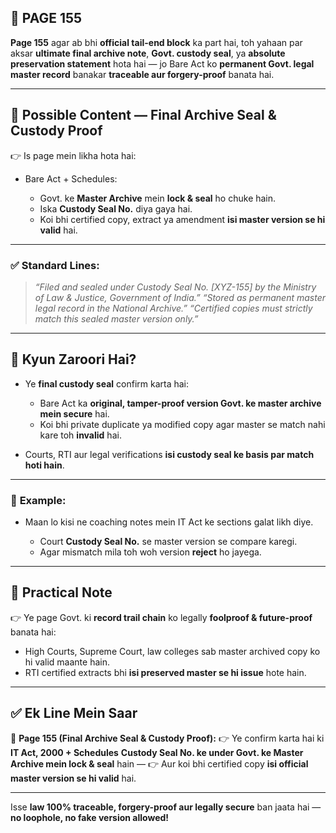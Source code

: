 ## 📄 **PAGE 155**

**Page 155** agar ab bhi **official tail-end block** ka part hai, toh yahaan par aksar **ultimate final archive note**, **Govt. custody seal**, ya **absolute preservation statement** hota hai — jo Bare Act ko **permanent Govt. legal master record** banakar **traceable aur forgery-proof** banata hai.

---

## 🔹 **Possible Content — Final Archive Seal & Custody Proof**

👉 Is page mein likha hota hai:

* Bare Act + Schedules:

  * Govt. ke **Master Archive** mein **lock & seal** ho chuke hain.
  * Iska **Custody Seal No.** diya gaya hai.
  * Koi bhi certified copy, extract ya amendment **isi master version se hi valid** hai.

---

### ✅ **Standard Lines:**

> *“Filed and sealed under Custody Seal No. \[XYZ-155] by the Ministry of Law & Justice, Government of India.”*
> *“Stored as permanent master legal record in the National Archive.”*
> *“Certified copies must strictly match this sealed master version only.”*

---

## 🔹 **Kyun Zaroori Hai?**

* Ye **final custody seal** confirm karta hai:

  * Bare Act ka **original, tamper-proof version Govt. ke master archive mein secure** hai.
  * Koi bhi private duplicate ya modified copy agar master se match nahi kare toh **invalid** hai.
* Courts, RTI aur legal verifications **isi custody seal ke basis par match hoti hain**.

---

### 🧩 **Example:**

* Maan lo kisi ne coaching notes mein IT Act ke sections galat likh diye.

  * Court **Custody Seal No.** se master version se compare karegi.
  * Agar mismatch mila toh woh version **reject** ho jayega.

---

## 🔹 **Practical Note**

👉 Ye page Govt. ki **record trail chain** ko legally **foolproof & future-proof** banata hai:

* High Courts, Supreme Court, law colleges sab master archived copy ko hi valid maante hain.
* RTI certified extracts bhi **isi preserved master se hi issue** hote hain.

---

## ✅ **Ek Line Mein Saar**

📌 **Page 155 (Final Archive Seal & Custody Proof):**
👉 Ye confirm karta hai ki **IT Act, 2000 + Schedules** **Custody Seal No. ke under Govt. ke Master Archive mein lock & seal** hain —
👉 Aur koi bhi certified copy **isi official master version se hi valid** hai.

---

Isse **law 100% traceable, forgery-proof aur legally secure** ban jaata hai — **no loophole, no fake version allowed!**
